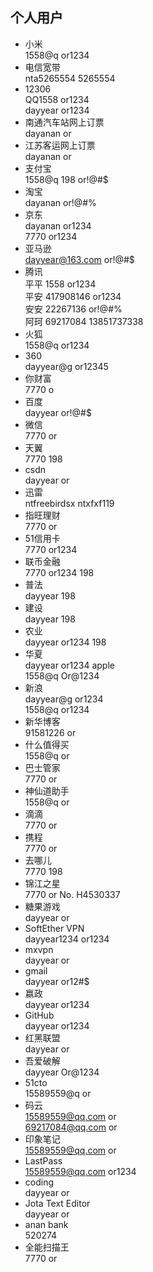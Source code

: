 ## 个人用户
- 小米  
1558@q or1234
- 电信宽带  
nta5265554 5265554
- 12306  
QQ1558 or1234  
dayyear or1234
- 南通汽车站网上订票  
dayanan or
- 江苏客运网上订票  
dayanan or
- 支付宝  
1558@q 198 or!@#$
- 淘宝  
dayanan or!@#%
- 京东  
dayanan or1234  
7770 or1234
- 亚马逊  
dayyear@163.com or!@#$
- 腾讯  
平平 1558 or1234  
平安 417908146 or1234  
安安 22267136 or!@#%  
阿珂 69217084 13851737338
- 火狐  
1558@q or1234
- 360  
dayyear@g or12345
- 你财富  
7770 o
- 百度  
dayyear or!@#$
- 微信  
7770 or
- 天翼  
7770 198
- csdn  
dayyear or
- 迅雷  
ntfreebirdsx ntxfxf119
- 指旺理财  
7770 or
- 51信用卡  
7770 or1234
- 联币金融  
7770 or1234 198
- 普法  
dayyear 198
- 建设  
dayyear 198
- 农业  
dayyear or1234 198
- 华夏  
dayyear or1234 apple  
1558@q Or@1234
- 新浪  
dayyear@g or1234  
1558@q or1234
- 新华博客  
91581226 or
- 什么值得买  
1558@q or
- 巴士管家  
7770 or
- 神仙道助手  
1558@q or
- 滴滴  
7770 or
- 携程  
7770 or
- 去哪儿  
7770 198
- 锦江之星  
7770 or
No. H4530337
- 糖果游戏  
dayyear or
- SoftEther VPN  
dayyear1234 or1234
- mxvpn  
dayyear or
- gmail  
dayyear or12#$
- 嬴政  
dayyear or1234
- GitHub  
dayyear or1234
- 红黑联盟  
dayyear or
- 吾爱破解  
dayyear Or@1234
- 51cto  
15589559@q or
- 码云  
15589559@qq.com or  
69217084@qq.com or
- 印象笔记  
15589559@qq.com or
- LastPass  
15589559@qq.com or1234
- coding  
dayyear or
- Jota Text Editor  
dayyear or
- anan bank  
520274
- 全能扫描王  
7770 or
